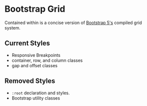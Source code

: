 # Bootstrap Grid
Contained within is a concise version of [Bootstrap 5's](https://getbootstrap.com/) compiled grid system.
## Current Styles
- Responsive Breakpoints
- container, row, and column classes
- gap and offset classes
## Removed Styles
- `:root` declaration and styles.
- Bootstrap utility classes
